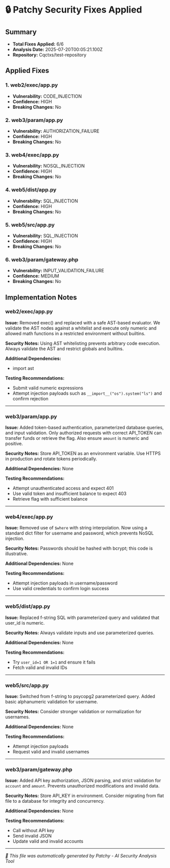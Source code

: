 # 🔒 Patchy Security Fixes Applied

## Summary
- **Total Fixes Applied:** 6/6
- **Analysis Date:** 2025-07-20T00:05:21.100Z
- **Repository:** Cqctxs/test-repository

## Applied Fixes

### 1. web2/exec/app.py
- **Vulnerability:** CODE_INJECTION
- **Confidence:** HIGH
- **Breaking Changes:** No

### 2. web3/param/app.py
- **Vulnerability:** AUTHORIZATION_FAILURE
- **Confidence:** HIGH
- **Breaking Changes:** No

### 3. web4/exec/app.py
- **Vulnerability:** NOSQL_INJECTION
- **Confidence:** HIGH
- **Breaking Changes:** No

### 4. web5/dist/app.py
- **Vulnerability:** SQL_INJECTION
- **Confidence:** HIGH
- **Breaking Changes:** No

### 5. web5/src/app.py
- **Vulnerability:** SQL_INJECTION
- **Confidence:** HIGH
- **Breaking Changes:** No

### 6. web3/param/gateway.php
- **Vulnerability:** INPUT_VALIDATION_FAILURE
- **Confidence:** MEDIUM
- **Breaking Changes:** No


## Implementation Notes

### web2/exec/app.py
**Issue:** Removed exec() and replaced with a safe AST-based evaluator. We validate the AST nodes against a whitelist and execute only numeric and allowed math functions in a restricted environment without builtins.

**Security Notes:** Using AST whitelisting prevents arbitrary code execution. Always validate the AST and restrict globals and builtins.

**Additional Dependencies:**
- import ast

**Testing Recommendations:**
- Submit valid numeric expressions
- Attempt injection payloads such as `__import__("os").system("ls")` and confirm rejection

---

### web3/param/app.py
**Issue:** Added token-based authentication, parameterized database queries, and input validation. Only authorized requests with correct API_TOKEN can transfer funds or retrieve the flag. Also ensure `amount` is numeric and positive.

**Security Notes:** Store API_TOKEN as an environment variable. Use HTTPS in production and rotate tokens periodically.

**Additional Dependencies:**
None

**Testing Recommendations:**
- Attempt unauthenticated access and expect 401
- Use valid token and insufficient balance to expect 403
- Retrieve flag with sufficient balance

---

### web4/exec/app.py
**Issue:** Removed use of `$where` with string interpolation. Now using a standard dict filter for username and password, which prevents NoSQL injection.

**Security Notes:** Passwords should be hashed with bcrypt; this code is illustrative.

**Additional Dependencies:**
None

**Testing Recommendations:**
- Attempt injection payloads in username/password
- Use valid credentials to confirm login success

---

### web5/dist/app.py
**Issue:** Replaced f-string SQL with parameterized query and validated that user_id is numeric.

**Security Notes:** Always validate inputs and use parameterized queries.

**Additional Dependencies:**
None

**Testing Recommendations:**
- Try `user_id=1 OR 1=1` and ensure it fails
- Fetch valid and invalid IDs

---

### web5/src/app.py
**Issue:** Switched from f-string to psycopg2 parameterized query. Added basic alphanumeric validation for username.

**Security Notes:** Consider stronger validation or normalization for usernames.

**Additional Dependencies:**
None

**Testing Recommendations:**
- Attempt injection payloads
- Request valid and invalid usernames

---

### web3/param/gateway.php
**Issue:** Added API key authorization, JSON parsing, and strict validation for `account` and `amount`. Prevents unauthorized modifications and invalid data.

**Security Notes:** Store API_KEY in environment. Consider migrating from flat file to a database for integrity and concurrency.

**Additional Dependencies:**
None

**Testing Recommendations:**
- Call without API key
- Send invalid JSON
- Update valid and invalid accounts

---


*🤖 This file was automatically generated by Patchy - AI Security Analysis Tool*
